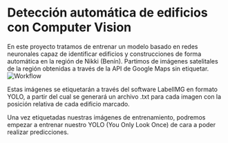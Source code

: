 # Detección automática de edificios con Computer Vision

En este proyecto tratamos de entrenar un modelo basado en redes neuronales capaz de identificar edificios y construcciones de forma automática en la región de Nikki (Benín).
Partimos de imágenes satelitales de la región obtenidas a través de la API de Google Maps sin etiquetar.
![Workflow](https://github.com/OANInternational/sid_ml_analysis/blob/master/Images/1.JPG)

Estas imágenes se etiquetarán a través del software LabelIMG en formato YOLO, a partir del cual se generará un archivo .txt para cada imagen con la posición relativa de cada edificio marcado.

Una vez etiquetadas nuestras imágenes de entrenamiento, podremos empezar a entrenar nuestro YOLO (You Only Look Once) de cara a poder realizar predicciones.

